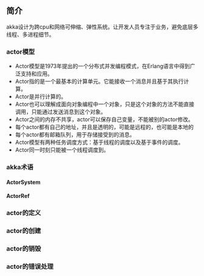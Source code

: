 ## 简介
akka设计为跨cpu和网络可伸缩、弹性系统。让开发人员专注于业务，避免底层多线程、多进程细节。  

### actor模型
- Actor模型是1973年提出的一个分布式并发编程模式，在Erlang语言中得到广泛支持和应用。   
- Actor指的是一个最基本的计算单元。它能接收一个消息并且基于其执行计算。  
- Actor是并行计算的。   
- Actor也可以理解成面向对象编程中一个对象，只是这个对象的方法不能直接调用，只能通过发送消息到这个对象。  
- Actor之间的内存不共享，actor可以保存自己变量，不能被别的actor修改。   
- 每个actor都有自己的地址，并且是透明的，可能是远程的，也可能是本地的
- 每个actor都有邮箱队列，用于存储接受到的消息。
- Actor模型有两种任务调度方式：基于线程的调度以及基于事件的调度。 
- Actor同一时刻只能被一个线程调度到。

### akka术语
#### ActorSystem


#### ActorRef

### actor的定义

### actor的创建

### actor的销毁

### actor的错误处理







